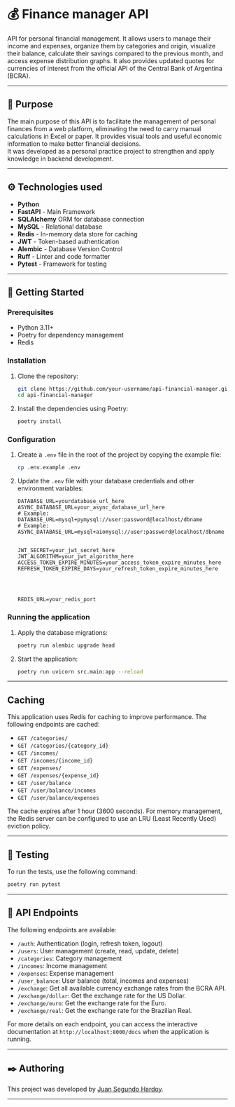 # 💰 Finance manager API

API for personal financial management. It allows users to manage their income and expenses, organize them by categories and origin, visualize their balance, calculate their savings compared to the previous month, and access expense distribution graphs. It also provides updated quotes for currencies of interest from the official API of the Central Bank of Argentina (BCRA).

---

## 🧠 Purpose

The main purpose of this API is to facilitate the management of personal finances from a web platform, eliminating the need to carry manual calculations in Excel or paper. It provides visual tools and useful economic information to make better financial decisions.  
It was developed as a personal practice project to strengthen and apply knowledge in backend development.

---

## ⚙️ Technologies used

- **Python**
- **FastAPI** - Main Framework
- **SQLAlchemy**  ORM for database connection
- **MySQL** - Relational database
- **Redis** - In-memory data store for caching
- **JWT** - Token-based authentication
- **Alembic** - Database Version Control
- **Ruff** - Linter and code formatter
- **Pytest** - Framework for testing

---

## 🚀 Getting Started

### Prerequisites

*   Python 3.11+
*   Poetry for dependency management
*   Redis

### Installation

1.  Clone the repository:
    ```bash
    git clone https://github.com/your-username/api-financial-manager.git
    cd api-financial-manager
    ```
2.  Install the dependencies using Poetry:
    ```bash
    poetry install
    ```


### Configuration

1.  Create a `.env` file in the root of the project by copying the example file:
    ```bash
    cp .env.example .env
    ```
2.  Update the `.env` file with your database credentials and other environment variables:
    ```
    DATABASE_URL=yourdatabase_url_here
    ASYNC_DATABASE_URL=your_async_database_url_here
    # Example: DATABASE_URL=mysql+pymysql://user:password@localhost/dbname
    # Example: ASYNC_DATABASE_URL=mysql+aiomysql://user:password@localhost/dbname


    JWT_SECRET=your_jwt_secret_here
    JWT_ALGORITHM=your_jwt_algorithm_here
    ACCESS_TOKEN_EXPIRE_MINUTES=your_access_token_expire_minutes_here
    REFRESH_TOKEN_EXPIRE_DAYS=your_refresh_token_expire_minutes_here


    

    REDIS_URL=your_redis_port
    ```

### Running the application

1.  Apply the database migrations:
    ```bash
    poetry run alembic upgrade head
    ```
2.  Start the application:
    ```bash
    poetry run uvicorn src.main:app --reload
    ```

---

## Caching

This application uses Redis for caching to improve performance. The following endpoints are cached:

*   `GET /categories/`
*   `GET /categories/{category_id}`
*   `GET /incomes/`
*   `GET /incomes/{income_id}`
*   `GET /expenses/`
*   `GET /expenses/{expense_id}`
*   `GET /user/balance`
*   `GET /user/balance/incomes`
*   `GET /user/balance/expenses`

The cache expires after 1 hour (3600 seconds). For memory management, the Redis server can be configured to use an LRU (Least Recently Used) eviction policy.

---

## 🧪 Testing

To run the tests, use the following command:

```bash
poetry run pytest
```

---

## 📖 API Endpoints

The following endpoints are available:

*   `/auth`: Authentication (login, refresh token, logout)
*   `/users`: User management (create, read, update, delete)
*   `/categories`: Category management
*   `/incomes`: Income management
*   `/expenses`: Expense management
*   `/user_balance`: User balance (total, incomes and expenses)
*   `/exchange`: Get all available currency exchange rates from the BCRA API.
*   `/exchange/dollar`: Get the exchange rate for the US Dollar.
*   `/exchange/euro`: Get the exchange rate for the Euro.
*   `/exchange/real`: Get the exchange rate for the Brazilian Real.

For more details on each endpoint, you can access the interactive documentation at `http://localhost:8000/docs` when the application is running.

---

## ✒️ Authoring

This project was developed by [Juan Segundo Hardoy](https://github.com/KaiserHMon).

---